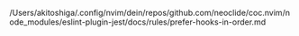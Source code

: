 /Users/akitoshiga/.config/nvim/dein/repos/github.com/neoclide/coc.nvim/node_modules/eslint-plugin-jest/docs/rules/prefer-hooks-in-order.md